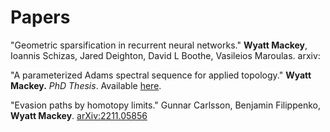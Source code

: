 # Papers

"Geometric sparsification in recurrent neural networks." **Wyatt Mackey**, Ioannis Schizas, Jared Deighton, David L Boothe, Vasileios Maroulas. arxiv:

"A parameterized Adams spectral sequence for applied topology." **Wyatt Mackey.** *PhD Thesis*. Available [here](https://searchworks.stanford.edu/view/14782659).

"Evasion paths by homotopy limits." Gunnar Carlsson, Benjamin Filippenko, **Wyatt Mackey**. [arXiv:2211.05856](https://arxiv.org/abs/2211.05856) 
